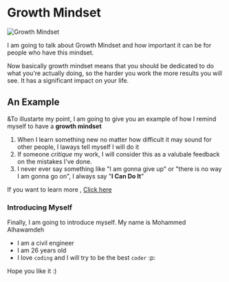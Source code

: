 # Growth Mindset

![Growth Mindset](https://zurb-dot-com-prod.s3.amazonaws.com/asset/1982/growth-mindset-01.png)

I am going to talk about Growth Mindset and how important it can be for people who have this mindset.

Now basically growth mindset means that you should be dedicated to do what you're actually doing, so the harder you work the more results you will see. It has a significant impact on your life.

## An Example

&To illustarte my point, I am going to give you an example of how I remind myself to have a **growth mindset**

1. When I learn something new no matter how difficult it may sound for other people, I laways tell myself I will do it
2. If someone _critique_ my work, I will consider this as a valubale feedback on the mistakes I've done.
3. I never ever say something like "I am gonna give up" or "there is no way I am gonna go on", I always say "**I Can Do It**"

If you want to learn more , [Click here](https://www.mindsetworks.com/science/)

### Introducing Myself

Finally, I am going to introduce myself.
My name is Mohammed Alhawamdeh

- I am a civil engineer
- I am 26 years old
- I love `coding` and I will try to be the best `coder` :p:

Hope you like it :)

